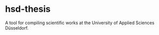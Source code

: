 # hsd-thesis
A tool for compiling scientific works at the University of Applied Sciences Düsseldorf.
